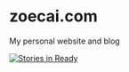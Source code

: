 # zoecai.com
My personal website and blog

[![Stories in Ready](https://badge.waffle.io/zoercai/zoercai.github.io.png?label=ready&title=Ready)](http://waffle.io/zoercai/zoercai.github.io)
